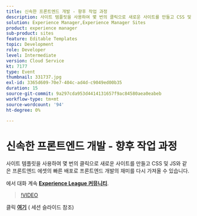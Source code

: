 ```yaml
---
title: 신속한 프론트엔드 개발 - 향후 작업 과정
description: 사이트 템플릿을 사용하여 몇 번의 클릭으로 새로운 사이트를 만들고 CSS 및 JS와 같은 프론트엔드 에셋의 빠른 배포로 프론트엔드 개발의 재미를 다시 가져올 수 있습니다. 이 세션은 Adobe Developers Live 컨텐츠 이벤트의 일부로 전달되었습니다.
solution: Experience Manager,Experience Manager Sites
product: experience manager
sub-product: sites
feature: Editable Templates
topic: Development
role: Developer
level: Intermediate
version: Cloud Service
kt: 7177
type: Event
thumbnail: 331737.jpg
exl-id: 3365d609-70e7-404c-ad4d-c9049ed00b35
duration: 15
source-git-commit: 9a297cda953d4414131657f9ac84580aea0eabeb
workflow-type: tm+mt
source-wordcount: '94'
ht-degree: 0%

---
```


# 신속한 프론트엔드 개발 - 향후 작업 과정

사이트 템플릿을 사용하여 몇 번의 클릭으로 새로운 사이트를 만들고 CSS 및 JS와 같은 프론트엔드 에셋의 빠른 배포로 프론트엔드 개발의 재미를 다시 가져올 수 있습니다.

에서 대화 계속 **[Experience League 커뮤니티](https://adobe.ly/36Yd3v6)**.

>[!VIDEO](https://video.tv.adobe.com/v/331737/?quality=12&learn=on&hidetitle=true)

클릭 **[여기](/help/adobe-developers-live/assets/rapid-frontend-devlopment.pdf)** ( 세션 슬라이드 참조)
